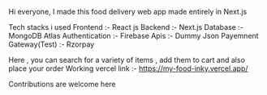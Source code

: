Hi everyone,
I made this food delivery web app made entirely in Next.js

Tech stacks i used 
Frontend :- React js
Backend :-  Next.js 
Database :- MongoDB Atlas
Authentication :- Firebase
Apis :- Dummy Json
Payemnent Gateway(Test) :- Rzorpay

Here , you can search for a variety of items , add them to cart and also place your order 
Working vercel link :- https://my-food-inky.vercel.app/

Contributions are welcome here
